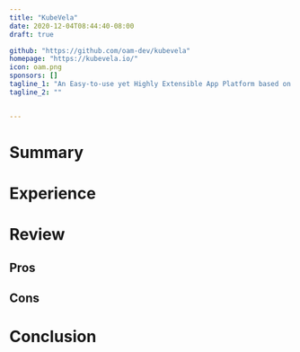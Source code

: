 ```yaml
---
title: "KubeVela"
date: 2020-12-04T08:44:40-08:00
draft: true

github: "https://github.com/oam-dev/kubevela"
homepage: "https://kubevela.io/"
icon: oam.png
sponsors: []
tagline_1: "An Easy-to-use yet Highly Extensible App Platform based on Kubernetes and Open Application Model."
tagline_2: ""


---
```


# Summary

# Experience

# Review

## Pros

## Cons

# Conclusion